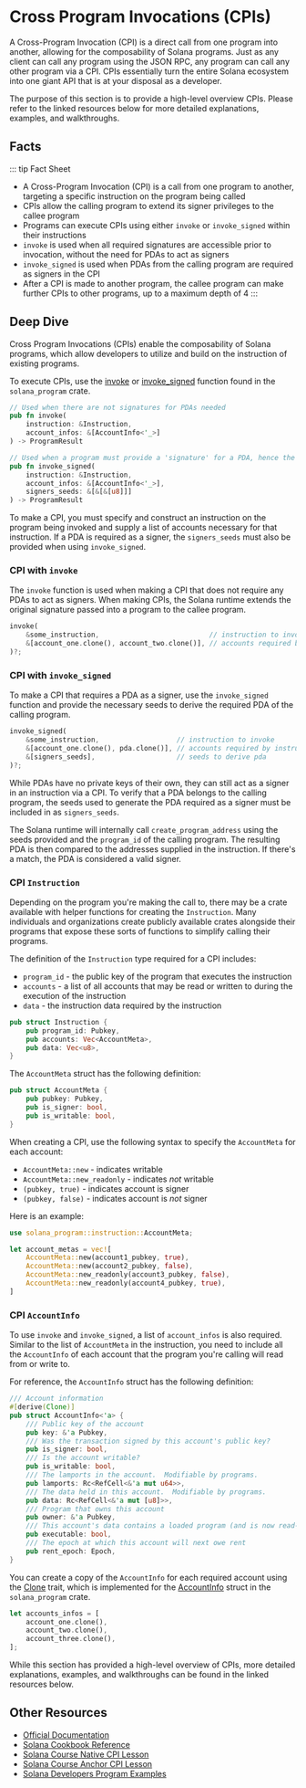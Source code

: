 # Cross Program Invocations (CPIs)

A Cross-Program Invocation (CPI) is a direct call from one program into another, allowing for the composability of Solana programs. Just as any client can call any program using the JSON RPC, any program can call any other program via a CPI. CPIs essentially turn the entire Solana ecosystem into one giant API that is at your disposal as a developer.

The purpose of this section is to provide a high-level overview CPIs. Please refer to the linked resources below for more detailed explanations, examples, and walkthroughs.

## Facts

::: tip Fact Sheet
- A Cross-Program Invocation (CPI) is a call from one program to another, targeting a specific instruction on the program being called
- CPIs allow the calling program to extend its signer privileges to the callee program
- Programs can execute CPIs using either `invoke` or `invoke_signed` within their instructions
- `invoke` is used when all required signatures are accessible prior to invocation, without the need for PDAs to act as signers
- `invoke_signed` is used when PDAs from the calling program are required as signers in the CPI
- After a CPI is made to another program, the callee program can make further CPIs to other programs, up to a maximum depth of 4
:::

## Deep Dive

Cross Program Invocations (CPIs) enable the composability of Solana programs, which allow developers to utilize and build on the instruction of existing programs.

To execute CPIs, use the [invoke](https://docs.rs/solana-program/latest/solana_program/program/fn.invoke.html) or [invoke_signed](https://docs.rs/solana-program/latest/solana_program/program/fn.invoke_signed.html) function found in the `solana_program` crate.

```rust
// Used when there are not signatures for PDAs needed
pub fn invoke(
    instruction: &Instruction,
    account_infos: &[AccountInfo<'_>]
) -> ProgramResult

// Used when a program must provide a 'signature' for a PDA, hence the signer_seeds parameter
pub fn invoke_signed(
    instruction: &Instruction,
    account_infos: &[AccountInfo<'_>],
    signers_seeds: &[&[&[u8]]]
) -> ProgramResult
```

To make a CPI, you must specify and construct an instruction on the program being invoked and supply a list of accounts necessary for that instruction. If a PDA is required as a signer, the `signers_seeds` must also be provided when using `invoke_signed`.

### CPI with `invoke`

The `invoke` function is used when making a CPI that does not require any PDAs to act as signers. When making CPIs, the Solana runtime extends the original signature passed into a program to the callee program.

```rust
invoke(
    &some_instruction,                           // instruction to invoke
    &[account_one.clone(), account_two.clone()], // accounts required by instruction
)?;
```

### CPI with `invoke_signed`

To make a CPI that requires a PDA as a signer, use the `invoke_signed` function and provide the necessary seeds to derive the required PDA of the calling program.

```rust
invoke_signed(
    &some_instruction,                   // instruction to invoke
    &[account_one.clone(), pda.clone()], // accounts required by instruction, where one is a pda required as signer
    &[signers_seeds],                    // seeds to derive pda
)?;
```

While PDAs have no private keys of their own, they can still act as a signer in an instruction via a CPI. To verify that a PDA belongs to the calling program, the seeds used to generate the PDA required as a signer must be included in as `signers_seeds`.

The Solana runtime will internally call `create_program_address` using the seeds provided and the `program_id` of the calling program. The resulting PDA is then compared to the addresses supplied in the instruction. If there's a match, the PDA is considered a valid signer.

### CPI `Instruction`

Depending on the program you're making the call to, there may be a crate available with helper functions for creating the `Instruction`. Many individuals and organizations create publicly available crates alongside their programs that expose these sorts of functions to simplify calling their programs.

The definition of the `Instruction` type required for a CPI includes:

- `program_id` - the public key of the program that executes the instruction
- `accounts` - a list of all accounts that may be read or written to during the execution of the instruction
- `data` -  the instruction data required by the instruction

```rust
pub struct Instruction {
    pub program_id: Pubkey,
    pub accounts: Vec<AccountMeta>,
    pub data: Vec<u8>,
}
```

The `AccountMeta` struct has the following definition:

```rust
pub struct AccountMeta {
    pub pubkey: Pubkey,
    pub is_signer: bool,
    pub is_writable: bool,
}
```

When creating a CPI, use the following syntax to specify the `AccountMeta` for each account:

- `AccountMeta::new` - indicates writable
- `AccountMeta::new_readonly` - indicates *not* writable
- `(pubkey, true)` - indicates account is signer
- `(pubkey, false)` - indicates account is *not* signer

Here is an example:

```rust
use solana_program::instruction::AccountMeta;

let account_metas = vec![
    AccountMeta::new(account1_pubkey, true),
    AccountMeta::new(account2_pubkey, false),
    AccountMeta::new_readonly(account3_pubkey, false),
    AccountMeta::new_readonly(account4_pubkey, true),
]
```

### CPI `AccountInfo`

To use `invoke` and `invoke_signed`, a list of `account_infos` is also required. Similar to the list of `AccountMeta` in the instruction, you need to include all the `AccountInfo` of each account that the program you're calling will read from or write to.

For reference, the `AccountInfo` struct has the following definition:

```rust
/// Account information
#[derive(Clone)]
pub struct AccountInfo<'a> {
    /// Public key of the account
    pub key: &'a Pubkey,
    /// Was the transaction signed by this account's public key?
    pub is_signer: bool,
    /// Is the account writable?
    pub is_writable: bool,
    /// The lamports in the account.  Modifiable by programs.
    pub lamports: Rc<RefCell<&'a mut u64>>,
    /// The data held in this account.  Modifiable by programs.
    pub data: Rc<RefCell<&'a mut [u8]>>,
    /// Program that owns this account
    pub owner: &'a Pubkey,
    /// This account's data contains a loaded program (and is now read-only)
    pub executable: bool,
    /// The epoch at which this account will next owe rent
    pub rent_epoch: Epoch,
}
```

You can create a copy of the `AccountInfo` for each required account using the [Clone](https://docs.rs/solana-program/latest/solana_program/account_info/struct.AccountInfo.html#impl-Clone-for-AccountInfo%3C'a%3E) trait, which is implemented for the [AccountInfo](https://docs.rs/solana-program/latest/solana_program/account_info/struct.AccountInfo.html) struct in the `solana_program` crate.

```rust
let accounts_infos = [
    account_one.clone(),
    account_two.clone(),
    account_three.clone(),
];
```

While this section has provided a high-level overview of CPIs, more detailed explanations, examples, and walkthroughs can be found in the linked resources below.

## Other Resources
- [Official Documentation](https://docs.solana.com/developing/programming-model/calling-between-programs#cross-program-invocations)
- [Solana Cookbook Reference](https://solanacookbook.com/references/programs.html#how-to-do-cross-program-invocation)
- [Solana Course Native CPI Lesson](https://www.soldev.app/course/cpi)
- [Solana Course Anchor CPI Lesson](https://www.soldev.app/course/anchor-cpi)
- [Solana Developers Program Examples](https://github.com/solana-developers/program-examples/tree/main/basics/cross-program-invocation)
